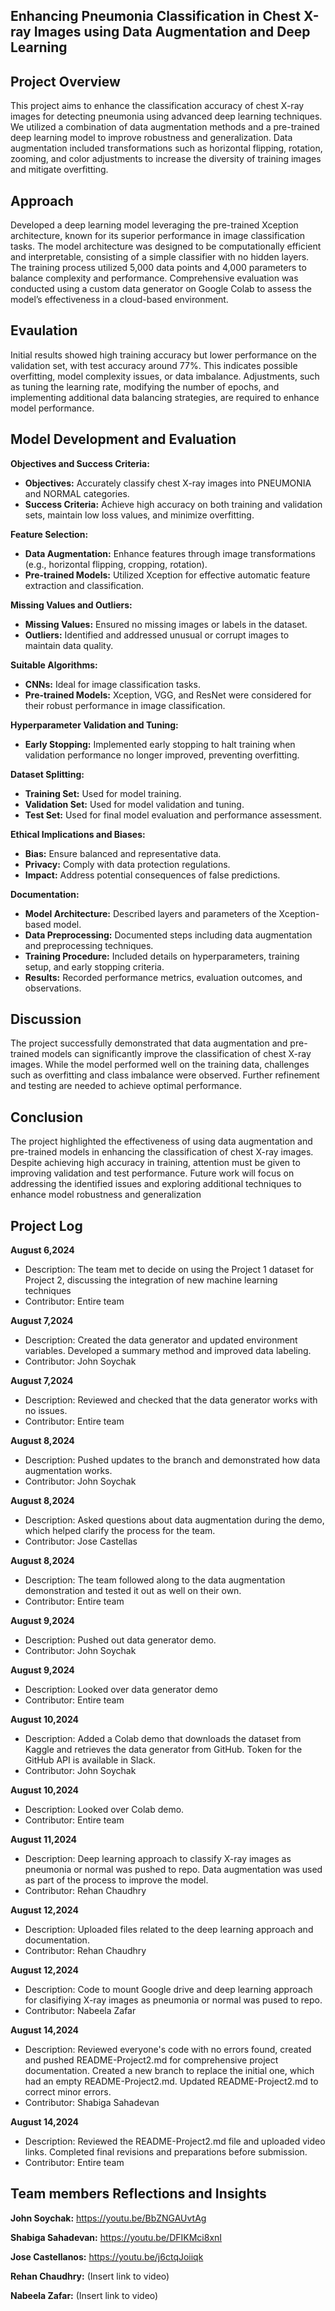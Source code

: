 **Enhancing Pneumonia Classification in Chest X-ray Images using Data Augmentation and Deep Learning**
---
**Project Overview**
---
This project aims to enhance the classification accuracy of chest X-ray images for detecting pneumonia using advanced deep learning techniques. We utilized a combination of data augmentation methods and a pre-trained deep learning model to improve robustness and generalization. Data augmentation included transformations such as horizontal flipping, rotation, zooming, and color adjustments to increase the diversity of training images and mitigate overfitting.

**Approach**
--
Developed a deep learning model leveraging the pre-trained Xception architecture, known for its superior performance in image classification tasks. The model architecture was designed to be computationally efficient and interpretable, consisting of a simple classifier with no hidden layers. The training process utilized 5,000 data points and 4,000 parameters to balance complexity and performance. Comprehensive evaluation was conducted using a custom data generator on Google Colab to assess the model’s effectiveness in a cloud-based environment.

**Evaulation**
--
Initial results showed high training accuracy but lower performance on the validation set, with test accuracy around 77%. This indicates possible overfitting, model complexity issues, or data imbalance. Adjustments, such as tuning the learning rate, modifying the number of epochs, and implementing additional data balancing strategies, are required to enhance model performance.

**Model Development and Evaluation**
--
**Objectives and Success Criteria:**
- **Objectives:** Accurately classify chest X-ray images into PNEUMONIA and NORMAL categories.
- **Success Criteria:** Achieve high accuracy on both training and validation sets, maintain low loss values, and minimize overfitting.

**Feature Selection:**
- **Data Augmentation:** Enhance features through image transformations (e.g., horizontal flipping, cropping, rotation).
- **Pre-trained Models:** Utilized Xception for effective automatic feature extraction and classification.

**Missing Values and Outliers:**
- **Missing Values:** Ensured no missing images or labels in the dataset.
- **Outliers:** Identified and addressed unusual or corrupt images to maintain data quality.

**Suitable Algorithms:**
- **CNNs:** Ideal for image classification tasks.
- **Pre-trained Models:** Xception, VGG, and ResNet were considered for their robust performance in image classification.

**Hyperparameter Validation and Tuning:**
- **Early Stopping:** Implemented early stopping to halt training when validation performance no longer improved, preventing overfitting.

**Dataset Splitting:**
- **Training Set:** Used for model training.
- **Validation Set:** Used for model validation and tuning.
- **Test Set:** Used for final model evaluation and performance assessment.

**Ethical Implications and Biases:**
- **Bias:** Ensure balanced and representative data.
- **Privacy:** Comply with data protection regulations.
- **Impact:** Address potential consequences of false predictions.

**Documentation:**
- **Model Architecture:** Described layers and parameters of the Xception-based model.
- **Data Preprocessing:** Documented steps including data augmentation and preprocessing techniques.
- **Training Procedure:** Included details on hyperparameters, training setup, and early stopping criteria.
- **Results:** Recorded performance metrics, evaluation outcomes, and observations.

**Discussion**
---
The project successfully demonstrated that data augmentation and pre-trained models can significantly improve the classification of chest X-ray images. While the model performed well on the training data, challenges such as overfitting and class imbalance were observed. Further refinement and testing are needed to achieve optimal performance.


**Conclusion**
---
The project highlighted the effectiveness of using data augmentation and pre-trained models in enhancing the classification of chest X-ray images. Despite achieving high accuracy in training, attention must be given to improving validation and test performance. Future work will focus on addressing the identified issues and exploring additional techniques to enhance model robustness and generalization

**Project Log**
---
**August 6,2024**
- Description: The team met to decide on using the Project 1 dataset for Project 2, discussing the integration of new machine learning techniques 
- Contributor: Entire team  

**August 7,2024**
- Description: Created the data generator and updated environment variables. Developed a summary method and improved data labeling.
- Contributor: John Soychak

**August 7,2024**
- Description: Reviewed and checked that the data generator works with no issues.
- Contributor: Entire team

**August 8,2024**
- Description: Pushed updates to the branch and demonstrated how data augmentation works.
- Contributor: John Soychak

**August 8,2024**
- Description: Asked questions about data augmentation during the demo, which helped clarify the process for the team.
- Contributor: Jose Castellas 

**August 8,2024**
- Description: The team followed along to the data augmentation demonstration and tested it out as well on their own. 
- Contributor: Entire team 

**August 9,2024**
- Description: Pushed out data generator demo.
- Contributor: John Soychak

**August 9,2024**
- Description: Looked over data generator demo 
- Contributor: Entire team 

**August 10,2024**
- Description: Added a Colab demo that downloads the dataset from Kaggle and retrieves the data generator from GitHub. Token for the GitHub API is available in Slack.
- Contributor: John Soychak

**August 10,2024** 
- Description: Looked over Colab demo. 
- Contributor: Entire team 

**August 11,2024** 
- Description: Deep learning approach to classify X-ray images as pneumonia or normal was pushed to repo. Data augmentation was used as part of the process to improve the model.
- Contributor: Rehan Chaudhry 

**August 12,2024**
- Description: Uploaded files related to the deep learning approach and documentation.
- Contributor: Rehan Chaudhry 

**August 12,2024** 
- Description: Code to mount Google drive and deep learning approach for clasifiying X-ray images as pneumonia or normal was pused to repo. 
- Contributor: Nabeela Zafar 

**August 14,2024** 
- Description: Reviewed everyone's code with no errors found, created and pushed README-Project2.md for comprehensive project documentation. Created a new branch to replace the initial one, which had an empty README-Project2.md. Updated README-Project2.md to correct minor errors.
- Contributor: Shabiga Sahadevan
  
**August 14,2024** 
- Description: Reviewed the README-Project2.md file and uploaded video links. Completed final revisions and preparations before submission.
- Contributor: Entire team

**Team members Reflections and Insights**
---
**John Soychak:** https://youtu.be/BbZNGAUvtAg

**Shabiga Sahadevan:** https://youtu.be/DFIKMci8xnI

**Jose Castellanos:** https://youtu.be/j6ctqJoiiqk

**Rehan Chaudhry:**  (Insert link to video) 

**Nabeela Zafar:** (Insert link to video) 
